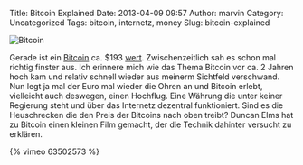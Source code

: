 Title: Bitcoin Explained
Date: 2013-04-09 09:57
Author: marvin
Category: Uncategorized
Tags: bitcoin, internetz, money
Slug: bitcoin-explained

![Bitcoin]({static}/images/Bitcoin.png)

Gerade ist ein [Bitcoin](https://de.wikipedia.org/wiki/Bitcoin) ca.
\$193 [wert](https://mtgox.com/). Zwischenzeitlich sah es schon mal
richtig finster aus. Ich erinnere mich wie das Thema Bitcoin vor ca. 2
Jahren hoch kam und relativ schnell wieder aus meinerm Sichtfeld
verschwand. Nun legt ja mal der Euro mal wieder die Ohren an und Bitcoin
erlebt, vielleicht auch deswegen, einen Hochflug. Eine Währung die unter
keiner Regierung steht und über das Internetz dezentral funktioniert.
Sind es die Heuschrecken die den Preis der Bitcoins nach oben treibt?
Duncan Elms hat zu Bitcoin einen kleinen Film gemacht, der die Technik
dahinter versucht zu erklären.

{% vimeo 63502573 %}

